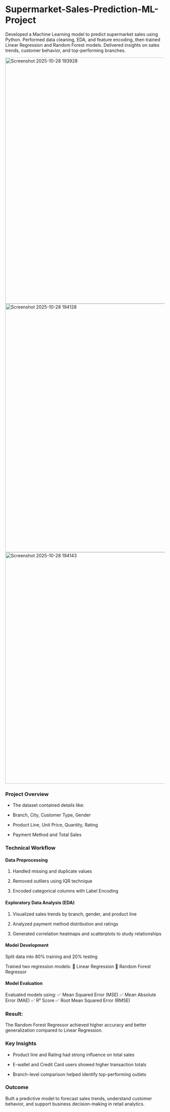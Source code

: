 # Supermarket-Sales-Prediction-ML-Project
Developed a Machine Learning model to predict supermarket sales using Python. Performed data cleaning, EDA, and feature encoding, then trained Linear Regression and Random Forest models. Delivered insights on sales trends, customer behavior, and top-performing branches.

<img width="697" height="775" alt="Screenshot 2025-10-28 193928" src="https://github.com/user-attachments/assets/b9b395ab-0850-4045-b795-52b5c38f4252" />

<img width="738" height="783" alt="Screenshot 2025-10-28 194128" src="https://github.com/user-attachments/assets/487e9e7d-df7f-4cdb-9854-d8f5e3332dec" />

<img width="818" height="729" alt="Screenshot 2025-10-28 194143" src="https://github.com/user-attachments/assets/a2a5a16e-b7c6-4e52-99f3-e872d9aaffbe" />

### Project Overview

- The dataset contained details like:

- Branch, City, Customer Type, Gender

- Product Line, Unit Price, Quantity, Rating

- Payment Method and Total Sales

### Technical Workflow

#### Data Preprocessing

1) Handled missing and duplicate values

2) Removed outliers using IQR technique

3) Encoded categorical columns with Label Encoding

#### Exploratory Data Analysis (EDA)

1) Visualized sales trends by branch, gender, and product line

2) Analyzed payment method distribution and ratings

3) Generated correlation heatmaps and scatterplots to study relationships

#### Model Development

Split data into 80% training and 20% testing

Trained two regression models:
🔹 Linear Regression
🔹 Random Forest Regressor

#### Model Evaluation
Evaluated models using:
✅ Mean Squared Error (MSE)
✅ Mean Absolute Error (MAE)
✅ R² Score
✅ Root Mean Squared Error (RMSE)

### Result:
The Random Forest Regressor achieved higher accuracy and better generalization compared to Linear Regression.

### Key Insights

- Product line and Rating had strong influence on total sales

- E-wallet and Credit Card users showed higher transaction totals

- Branch-level comparison helped identify top-performing outlets


### Outcome

Built a predictive model to forecast sales trends, understand customer behavior, and support business decision-making in retail analytics.
